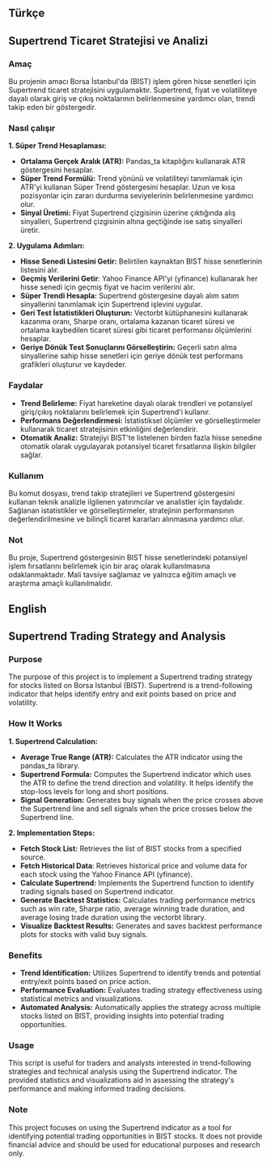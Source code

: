 ## Türkçe
## Supertrend Ticaret Stratejisi ve Analizi

### Amaç
Bu projenin amacı Borsa İstanbul'da (BIST) işlem gören hisse senetleri için Supertrend ticaret stratejisini uygulamaktır. Supertrend, fiyat ve volatiliteye dayalı olarak giriş ve çıkış noktalarının belirlenmesine yardımcı olan, trendi takip eden bir göstergedir.

### Nasıl çalışır
**1. Süper Trend Hesaplaması:**

- **Ortalama Gerçek Aralık (ATR):** Pandas_ta kitaplığını kullanarak ATR göstergesini hesaplar.
- **Süper Trend Formülü:** Trend yönünü ve volatiliteyi tanımlamak için ATR'yi kullanan Süper Trend göstergesini hesaplar. Uzun ve kısa pozisyonlar için zararı durdurma seviyelerinin belirlenmesine yardımcı olur.
- **Sinyal Üretimi:** Fiyat Supertrend çizgisinin üzerine çıktığında alış sinyalleri, Supertrend çizgisinin altına geçtiğinde ise satış sinyalleri üretir.

**2. Uygulama Adımları:**

- **Hisse Senedi Listesini Getir:** Belirtilen kaynaktan BIST hisse senetlerinin listesini alır.
- **Geçmiş Verilerini Getir**: Yahoo Finance API'yi (yfinance) kullanarak her hisse senedi için geçmiş fiyat ve hacim verilerini alır.
- **Süper Trendi Hesapla:** Supertrend göstergesine dayalı alım satım sinyallerini tanımlamak için Supertrend işlevini uygular.
- **Geri Test İstatistikleri Oluşturun:** Vectorbt kütüphanesini kullanarak kazanma oranı, Sharpe oranı, ortalama kazanan ticaret süresi ve ortalama kaybedilen ticaret süresi gibi ticaret performansı ölçümlerini hesaplar.
- **Geriye Dönük Test Sonuçlarını Görselleştirin:** Geçerli satın alma sinyallerine sahip hisse senetleri için geriye dönük test performans grafikleri oluşturur ve kaydeder.

### Faydalar
- **Trend Belirleme:** Fiyat hareketine dayalı olarak trendleri ve potansiyel giriş/çıkış noktalarını belirlemek için Supertrend'i kullanır.
- **Performans Değerlendirmesi:** İstatistiksel ölçümler ve görselleştirmeler kullanarak ticaret stratejisinin etkinliğini değerlendirir.
- **Otomatik Analiz:** Stratejiyi BIST'te listelenen birden fazla hisse senedine otomatik olarak uygulayarak potansiyel ticaret fırsatlarına ilişkin bilgiler sağlar.

### Kullanım
Bu komut dosyası, trend takip stratejileri ve Supertrend göstergesini kullanan teknik analizle ilgilenen yatırımcılar ve analistler için faydalıdır. Sağlanan istatistikler ve görselleştirmeler, stratejinin performansının değerlendirilmesine ve bilinçli ticaret kararları alınmasına yardımcı olur.

### Not
Bu proje, Supertrend göstergesinin BIST hisse senetlerindeki potansiyel işlem fırsatlarını belirlemek için bir araç olarak kullanılmasına odaklanmaktadır. Mali tavsiye sağlamaz ve yalnızca eğitim amaçlı ve araştırma amaçlı kullanılmalıdır.

## English
## Supertrend Trading Strategy and Analysis

### Purpose
The purpose of this project is to implement a Supertrend trading strategy for stocks listed on Borsa Istanbul (BIST). Supertrend is a trend-following indicator that helps identify entry and exit points based on price and volatility.

### How It Works
**1. Supertrend Calculation:**

- **Average True Range (ATR):** Calculates the ATR indicator using the pandas_ta library.
- **Supertrend Formula:** Computes the Supertrend indicator which uses the ATR to define the trend direction and volatility. It helps identify the stop-loss levels for long and short positions.
- **Signal Generation:** Generates buy signals when the price crosses above the Supertrend line and sell signals when the price crosses below the Supertrend line.

**2. Implementation Steps:**

- **Fetch Stock List:** Retrieves the list of BIST stocks from a specified source.
- **Fetch Historical Data**: Retrieves historical price and volume data for each stock using the Yahoo Finance API (yfinance).
- **Calculate Supertrend:** Implements the Supertrend function to identify trading signals based on Supertrend indicator.
- **Generate Backtest Statistics:** Calculates trading performance metrics such as win rate, Sharpe ratio, average winning trade duration, and average losing trade duration using the vectorbt library.
- **Visualize Backtest Results:** Generates and saves backtest performance plots for stocks with valid buy signals.

### Benefits
- **Trend Identification:** Utilizes Supertrend to identify trends and potential entry/exit points based on price action.
- **Performance Evaluation:** Evaluates trading strategy effectiveness using statistical metrics and visualizations.
- **Automated Analysis:** Automatically applies the strategy across multiple stocks listed on BIST, providing insights into potential trading opportunities.

### Usage
This script is useful for traders and analysts interested in trend-following strategies and technical analysis using the Supertrend indicator. The provided statistics and visualizations aid in assessing the strategy's performance and making informed trading decisions.

### Note
This project focuses on using the Supertrend indicator as a tool for identifying potential trading opportunities in BIST stocks. It does not provide financial advice and should be used for educational purposes and research only.